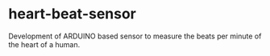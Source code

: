 # heart-beat-sensor
Development of ARDUINO based sensor to measure the beats per minute of the heart of a human. 
